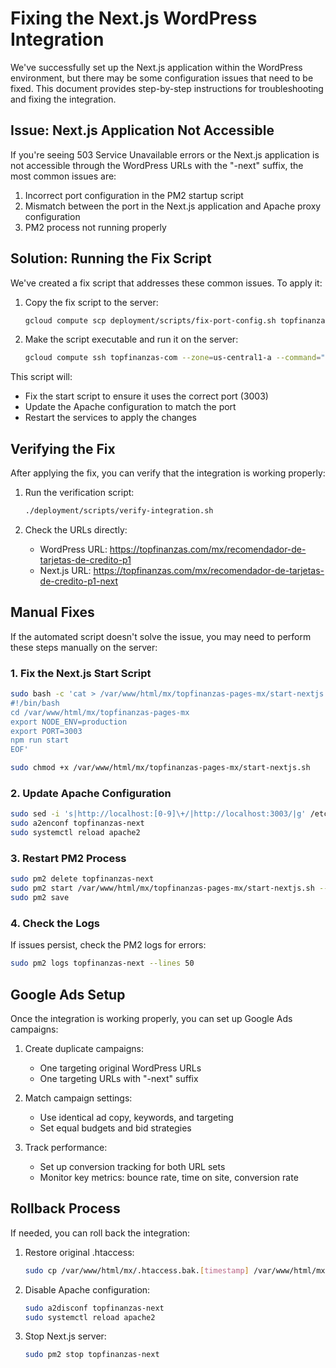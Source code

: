 # Fixing the Next.js WordPress Integration

We've successfully set up the Next.js application within the WordPress environment, but there may be some configuration issues that need to be fixed. This document provides step-by-step instructions for troubleshooting and fixing the integration.

## Issue: Next.js Application Not Accessible

If you're seeing 503 Service Unavailable errors or the Next.js application is not accessible through the WordPress URLs with the "-next" suffix, the most common issues are:

1. Incorrect port configuration in the PM2 startup script
2. Mismatch between the port in the Next.js application and Apache proxy configuration
3. PM2 process not running properly

## Solution: Running the Fix Script

We've created a fix script that addresses these common issues. To apply it:

1. Copy the fix script to the server:

    ```bash
    gcloud compute scp deployment/scripts/fix-port-config.sh topfinanzas-com:/tmp/ --zone=us-central1-a
    ```

2. Make the script executable and run it on the server:

    ```bash
    gcloud compute ssh topfinanzas-com --zone=us-central1-a --command="sudo chmod +x /tmp/fix-port-config.sh && sudo /tmp/fix-port-config.sh"
    ```

This script will:

- Fix the start script to ensure it uses the correct port (3003)
- Update the Apache configuration to match the port
- Restart the services to apply the changes

## Verifying the Fix

After applying the fix, you can verify that the integration is working properly:

1. Run the verification script:

    ```bash
    ./deployment/scripts/verify-integration.sh
    ```

2. Check the URLs directly:
   - WordPress URL: <https://topfinanzas.com/mx/recomendador-de-tarjetas-de-credito-p1>
   - Next.js URL: <https://topfinanzas.com/mx/recomendador-de-tarjetas-de-credito-p1-next>

## Manual Fixes

If the automated script doesn't solve the issue, you may need to perform these steps manually on the server:

### 1. Fix the Next.js Start Script

```bash
sudo bash -c 'cat > /var/www/html/mx/topfinanzas-pages-mx/start-nextjs.sh << EOF
#!/bin/bash
cd /var/www/html/mx/topfinanzas-pages-mx
export NODE_ENV=production
export PORT=3003
npm run start
EOF'

sudo chmod +x /var/www/html/mx/topfinanzas-pages-mx/start-nextjs.sh
```

### 2. Update Apache Configuration

```bash
sudo sed -i 's|http://localhost:[0-9]\+/|http://localhost:3003/|g' /etc/apache2/conf-available/topfinanzas-next.conf
sudo a2enconf topfinanzas-next
sudo systemctl reload apache2
```

### 3. Restart PM2 Process

```bash
sudo pm2 delete topfinanzas-next
sudo pm2 start /var/www/html/mx/topfinanzas-pages-mx/start-nextjs.sh --name "topfinanzas-next"
sudo pm2 save
```

### 4. Check the Logs

If issues persist, check the PM2 logs for errors:

```bash
sudo pm2 logs topfinanzas-next --lines 50
```

## Google Ads Setup

Once the integration is working properly, you can set up Google Ads campaigns:

1. Create duplicate campaigns:
   - One targeting original WordPress URLs
   - One targeting URLs with "-next" suffix

2. Match campaign settings:
   - Use identical ad copy, keywords, and targeting
   - Set equal budgets and bid strategies

3. Track performance:
   - Set up conversion tracking for both URL sets
   - Monitor key metrics: bounce rate, time on site, conversion rate

## Rollback Process

If needed, you can roll back the integration:

1. Restore original .htaccess:

    ```bash
    sudo cp /var/www/html/mx/.htaccess.bak.[timestamp] /var/www/html/mx/.htaccess
    ```

2. Disable Apache configuration:

    ```bash
    sudo a2disconf topfinanzas-next
    sudo systemctl reload apache2
    ```

3. Stop Next.js server:

    ```bash
    sudo pm2 stop topfinanzas-next

